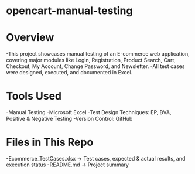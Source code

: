 # opencart-manual-testing

# Overview

-This project showcases manual testing of an E-commerce web application, covering major modules like Login, Registration, Product Search, Cart, Checkout, My Account, Change Password, and Newsletter.
-All test cases were designed, executed, and documented in Excel.

# Tools Used

-Manual Testing
-Microsoft Excel
-Test Design Techniques: EP, BVA, Positive & Negative Testing
-Version Control: GitHub

# Files in This Repo

-Ecommerce_TestCases.xlsx → Test cases, expected & actual results, and execution status
-README.md → Project summary
